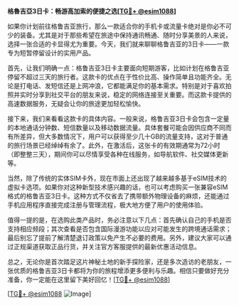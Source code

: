 **格魯吉亞3日卡：畅游高加索的便捷之选[[TG💪+ @esim1088](https://t.me/s/esim1088)]**

如果你计划前往格鲁吉亚旅行，那么一款适合你的手机卡或流量卡绝对是你必不可少的装备。尤其是对于那些希望在旅途中保持通讯畅通、随时分享美景的人来说，选择一张合适的卡显得尤为重要。今天，我们就来聊聊格鲁吉亚的3日卡——一款专为短暂停留设计的实用产品。

首先，让我们明确一点：格鲁吉亚3日卡主要面向短期游客，比如计划在格鲁吉亚停留不超过三天的旅行者。这款卡的优点在于性价比高、操作简单且功能齐全。无论是打电话、发短信还是上网冲浪，它都能满足你的基本需求。特别是对于喜欢拍照并实时分享到社交平台的朋友来说，稳定的网络连接至关重要。而这款卡提供的高速数据服务，无疑会让你的旅途更加轻松愉快。

接下来，我们来看看这款卡的具体内容。一般来说，格鲁吉亚3日卡会包含一定量的本地通话分钟数、短信数量以及移动数据流量。具体套餐可能会因供应商不同而有所差异，但大多数情况下，用户可以获得至少几十GB的流量支持，这对于普通的旅行场景已经绰绰有余了。此外，在激活后，这张卡的有效期通常为72小时（即整整三天），期间你可以尽情享受各种在线服务，如导航软件、社交媒体更新等。

当然，除了传统的实体SIM卡外，现在市面上还出现了越来越多基于eSIM技术的虚拟卡选项。如果你对这种新型技术感兴趣的话，也可以考虑购买一张兼容eSIM格式的格鲁吉亚3日卡。这种方式不仅省去了携带额外物理设备的麻烦，还能通过手机应用程序直接完成注册与管理流程，极大地方便了用户的使用体验。

值得一提的是，在选购此类产品时，务必注意以下几点：首先确认自己的手机是否支持相应频段；其次查看是否包含国际漫游功能以应对可能发生的跨境通话需求；最后别忘了提前了解清楚退订政策以免产生不必要的费用。另外，建议大家可以通过正规渠道获取正品行货，并关注官方客服提供的最新优惠活动信息。

总之，无论你是首次踏足这片神秘土地的新手探险家，还是多次造访的老朋友，一张优质的格鲁吉亚3日卡都将为你的旅程增添更多便利与乐趣。相信只要做好充分准备，你一定能在这里留下美好回忆！[[TG💪+ @esim1088](https://t.me/s/esim1088)]

[[TG💪+ @esim1088](https://t.me/s/esim1088) ![Image](https://i.postimg.cc/4NQfJmqS/Snipaste-2025-05-13-00-14-12.png)]